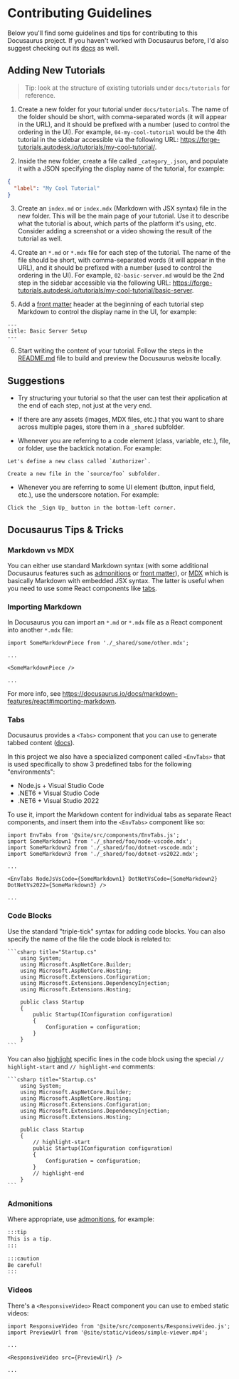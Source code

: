 # Contributing Guidelines

Below you'll find some guidelines and tips for contributing to this Docusaurus project.
If you haven't worked with Docusaurus before, I'd also suggest checking out its
[docs](https://docusaurus.io/docs) as well.

## Adding New Tutorials

> Tip: look at the structure of existing tutorials under `docs/tutorials` for reference.

1. Create a new folder for your tutorial under `docs/tutorials`. The name of the folder
should be short, with comma-separated words (it will appear in the URL), and it should
be prefixed with a number (used to control the ordering in the UI). For example,
`04-my-cool-tutorial` would be the 4th tutorial in the sidebar accessible via the following
URL: https://forge-tutorials.autodesk.io/tutorials/my-cool-tutorial/.

2. Inside the new folder, create a file called `_category_.json`, and populate it with
a JSON specifying the display name of the tutorial, for example:

```json
{
  "label": "My Cool Tutorial"
}
```

3. Create an `index.md` or `index.mdx` (Markdown with JSX syntax) file in the new folder.
This will be the main page of your tutorial. Use it to describe what the tutorial is about,
which parts of the platform it's using, etc. Consider adding a screenshot or a video
showing the result of the tutorial as well.

4. Create an `*.md` or `*.mdx` file for each step of the tutorial. The name of the file
should be short, with comma-separated words (it will appear in the URL), and it should
be prefixed with a number (used to control the ordering in the UI). For example,
`02-basic-server.md` would be the 2nd step in the sidebar accessible via the following
URL: https://forge-tutorials.autodesk.io/tutorials/my-cool-tutorial/basic-server.

5. Add a [front matter](https://docusaurus.io/docs/markdown-features#front-matter) header
at the beginning of each tutorial step Markdown to control the display name in the UI,
for example:

```
---
title: Basic Server Setup
---
```

6. Start writing the content of your tutorial. Follow the steps in the [README.md](./README.md) file
to build and preview the Docusaurus website locally.

## Suggestions

- Try structuring your tutorial so that the user can test their application at the end of each step,
not just at the very end.

- If there are any assets (images, MDX files, etc.) that you want to share across multiple pages,
store them in a `_shared` subfolder.

- Whenever you are referring to a code element (class, variable, etc.), file, or folder, use the
backtick notation. For example:

```
Let's define a new class called `Authorizer`.
```

```
Create a new file in the `source/foo` subfolder.
```

- Whenever you are referring to some UI element (button, input field, etc.), use the underscore
notation. For example:

```
Click the _Sign Up_ button in the bottom-left corner.
```

## Docusaurus Tips & Tricks

### Markdown vs MDX

You can either use standard Markdown syntax (with some additional Docusaurus features
such as [admonitions](https://docusaurus.io/docs/markdown-features/admonitions) or
[front matter](https://docusaurus.io/docs/markdown-features#front-matter)), or
[MDX](https://mdxjs.com) which is basically Markdown with embedded JSX syntax. The latter
is useful when you need to use some React components like [tabs](https://docusaurus.io/docs/markdown-features/tabs).

### Importing Markdown

In Docusaurus you can import an `*.md` or `*.mdx` file as a React component into another `*.mdx` file:

```mdx
import SomeMarkdownPiece from './_shared/some/other.mdx';

...

<SomeMarkdownPiece />

...
```

For more info, see https://docusaurus.io/docs/markdown-features/react#importing-markdown.

### Tabs

Docusaurus provides a `<Tabs>` component that you can use to generate tabbed content
([docs](https://docusaurus.io/docs/markdown-features/tabs)).

In this project we also have a specialized component called `<EnvTabs>` that is used
specifically to show 3 predefined tabs for the following "environments":

- Node.js + Visual Studio Code
- .NET6 + Visual Studio Code
- .NET6 + Visual Studio 2022

To use it, import the Markdown content for individual tabs as separate React components,
and insert them into the `<EnvTabs>` component like so:

```mdx
import EnvTabs from '@site/src/components/EnvTabs.js';
import SomeMarkdown1 from './_shared/foo/node-vscode.mdx';
import SomeMarkdown2 from './_shared/foo/dotnet-vscode.mdx';
import SomeMarkdown3 from './_shared/foo/dotnet-vs2022.mdx';

...

<EnvTabs NodeJsVsCode={SomeMarkdown1} DotNetVsCode={SomeMarkdown2} DotNetVs2022={SomeMarkdown3} />

...
```

### Code Blocks

Use the standard "triple-tick" syntax for adding code blocks. You can also specify the name
of the file the code block is related to:

    ```csharp title="Startup.cs"
        using System;
        using Microsoft.AspNetCore.Builder;
        using Microsoft.AspNetCore.Hosting;
        using Microsoft.Extensions.Configuration;
        using Microsoft.Extensions.DependencyInjection;
        using Microsoft.Extensions.Hosting;

        public class Startup
        {
            public Startup(IConfiguration configuration)
            {
                Configuration = configuration;
            }
        }
    ```

You can also [highlight](https://docusaurus.io/docs/markdown-features/code-blocks#highlighting-with-comments)
specific lines in the code block using the special `// highlight-start` and `// highlight-end` comments:

    ```csharp title="Startup.cs"
        using System;
        using Microsoft.AspNetCore.Builder;
        using Microsoft.AspNetCore.Hosting;
        using Microsoft.Extensions.Configuration;
        using Microsoft.Extensions.DependencyInjection;
        using Microsoft.Extensions.Hosting;

        public class Startup
        {
            // highlight-start
            public Startup(IConfiguration configuration)
            {
                Configuration = configuration;
            }
            // highlight-end
        }
    ```

### Admonitions

Where appropriate, use [admonitions](https://docusaurus.io/docs/markdown-features/admonitions),
for example:

```md
:::tip
This is a tip.
:::

:::caution
Be careful!
:::
```

### Videos

There's a `<ResponsiveVideo>` React component you can use to embed static videos:

```mdx
import ResponsiveVideo from '@site/src/components/ResponsiveVideo.js';
import PreviewUrl from '@site/static/videos/simple-viewer.mp4';

...

<ResponsiveVideo src={PreviewUrl} />

...
```
